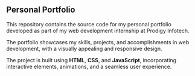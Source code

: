 <h2>Personal Portfolio</h2>

<p>This repository contains the source code for my personal portfolio developed as part of my web development internship at Prodigy Infotech.</p>

<p>The portfolio showcases my skills, projects, and accomplishments in web development, with a visually appealing and responsive design.</p>

<p>The project is built using <strong>HTML</strong>, <strong>CSS</strong>, and <strong>JavaScript</strong>, incorporating interactive elements, animations, and a seamless user experience.</p>
